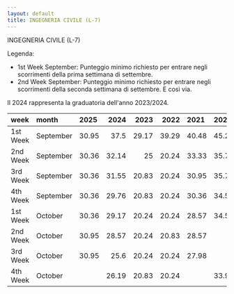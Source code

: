 ```yaml
---
layout: default
title: INGEGNERIA CIVILE (L-7)
---
```


INGEGNERIA CIVILE (L-7)

Legenda:
 - 1st Week September: Punteggio minimo richiesto per entrare negli scorrimenti della prima settimana di settembre.
 - 2nd Week September: Punteggio minimo richiesto per entrare negli scorrimenti della seconda settimana di settembre.
E così via.

Il 2024 rappresenta la graduatoria dell'anno 2023/2024.

| week     | month     | 2025   |   2024 |   2023 |   2022 | 2021   | 2020   | 2019   | 2018   |
|:---------|:----------|:-------|-------:|-------:|-------:|:-------|:-------|:-------|:-------|
| 1st Week | September | 30.95  |  37.5  |  29.17 |  39.29 | 40.48  | 45.24  | 42.86  | 32.74  |
| 2nd Week | September | 30.36  |  32.14 |  25    |  20.24 | 33.33  | 35.71  | 36.9   | 36.31  |
| 3rd Week | September | 30.36  |  31.55 |  20.83 |  20.24 | 30.95  | 35.71  | 36.31  | 33.93  |
| 4th Week | September | 30.36  |  29.76 |  20.83 |  20.24 | 30.36  | 34.52  | 35.71  | 34.52  |
| 1st Week | October   | 30.36  |  29.17 |  20.24 |  20.24 | 28.57  | 34.52  | 35.71  | 33.93  |
| 2nd Week | October   | 30.95  |  28.57 |  20.24 |  20.83 | 28.57  |        |        | 33.33  |
| 3rd Week | October   | 30.95  |  25.6  |  20.24 |  20.24 | 27.98  |        |        | 32.74  |
| 4th Week | October   |        |  26.19 |  20.83 |  20.24 |        | 33.93  |        |        |